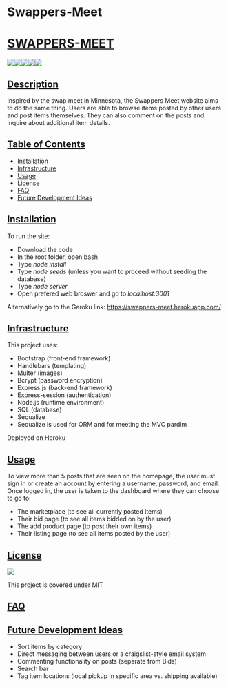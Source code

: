 # Swappers-Meet

# <ins>SWAPPERS-MEET</ins>
![](https://img.shields.io/badge/JavaScript-323330?style=for-the-badge&logo=javascript&logoColor=F7DF1E)![](https://img.shields.io/badge/Node.js-43853D?style=for-the-badge&logo=node.js&logoColor=white)![](https://img.shields.io/badge/Express.js-404D59?style=for-the-badge)![](https://img.shields.io/badge/MySQL-00000F?style=for-the-badge&logo=mysql&logoColor=white)![](https://img.shields.io/badge/-Sequelize-d3d3d3?style=for-the-badge&logo=sequelize&logoColor=52B0E7)
## <ins>Description</ins>
Inspired by the swap meet in Minnesota, the Swappers Meet website aims to do the same thing. Users are able to browse items posted by other users and post items themselves. They can also comment on the posts and inquire about additional item details.  

## <ins>Table of Contents</ins>
- [Installation](#installation)
- [Infrastructure](#infrastructure)
- [Usage](#usage)
- [License](#license)
- [FAQ](#faq)
- [Future Development Ideas](#future-development-ideas)

## <ins>Installation</ins>  
 To run the site:  
 - Download the code  
 - In the root folder, open bash  
 - Type *node install*  
 - Type *node seeds* (unless you want to proceed without seeding the database)  
 - Type *node server*  
 - Open prefered web broswer and go to *localhost:3001*  

 Alternatively go to the Geroku link: https://swappers-meet.herokuapp.com/   
 
## <ins>Infrastructure</ins>  
This project uses:  
- Bootstrap (front-end framework)  
- Handlebars (templating)
- Multer (images)  
- Bcrypt (password encryption)
- Express.js (back-end framework)
- Express-session (authentication)
- Node.js (runtime environment)
- SQL (database)
- Sequalize  
 - Sequalize is used for ORM and for meeting the MVC pardim

Deployed on Heroku

## <ins>Usage</ins>

 To view more than 5 posts that are seen on the homepage, the user must sign in or create an account by entering a username, password, and email.  
 Once logged in, the user is taken to the dashboard where they can choose to go to:  
 - The marketplace (to see all currently posted items)  
 - Their bid page (to see all items bidded on by the user)  
 - The add product page (to post their own items)  
 - Their listing page (to see all items posted by the user)  
 


## <ins>License</ins>
![](https://img.shields.io/badge/License-MIT%20-blue?style=flat-square)

This project is covered under MIT


## <ins>FAQ</ins>

## <ins>Future Development Ideas</ins>
- Sort items by category  
- Direct messaging between users or a craigslist-style email system  
- Commenting functionality on posts (separate from Bids)  
- Search bar  
- Tag item locations (local pickup in specific area vs. shipping available)  


